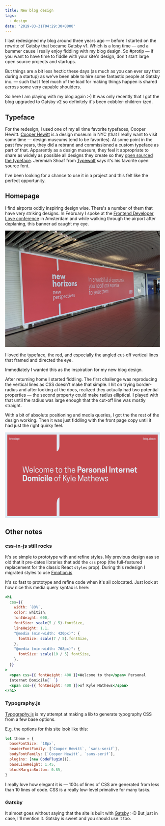 ```yaml
---
title: New blog design
tags:
  - design
date: "2019-03-31T04:29:30+0000"
---
```


I last redesigned my blog around three years ago — before I started on the rewrite of Gatsby that became Gatsby v1. Which is a long time — and a bummer cause I really enjoy fiddling with my blog design. So #protip — if you want to have time to fiddle with your site's design, don't start large open source projects and startups.

But things are a bit less hectic these days (as much as you can ever say that during a startup) as we've been able to hire some fantastic people at Gatsby inc. — such that I feel much of the load for making things happen is shared across some very capable shoulders.

So here I am playing with my blog again :-) It was only recently that I got the blog upgraded to Gatsby v2 so definitely it's been cobbler-children-ized.

## Typeface

For the redesign, I used one of my all time favorite typefaces, Cooper Hewitt. [Cooper Hewitt](https://www.cooperhewitt.org/) is a design museum in NYC (that I really want to visit some time — design museums tend to be favorites). At some point in the past few years, they did a rebrand and commissioned a custom typeface as part of that. Apparently as a design museum, they feel it appropriate to share as widely as possible all designs they create so they [open sourced the typeface](https://www.cooperhewitt.org/open-source-at-cooper-hewitt/cooper-hewitt-the-typeface-by-chester-jenkins/). Jeremiah Shoaf from [Typewolf](https://www.typewolf.com/) says it's his favorite open source font.

I've been looking for a chance to use it in a project and this felt like the perfect opportunity.

## Homepage

I find airports oddly inspiring design wise. There's a number of them that have very striking designs. In February I spoke at the [Frontend Developer Love conference](https://www.frontenddeveloperlove.com/) in Amsterdam and while walking through the airport after deplaning, this banner ad caught my eye.

![very striking banner ad](./banner.jpg)

I loved the typeface, the red, and especially the angled cut-off vertical lines that framed and directed the eye.

Immediately I wanted this as the inspiration for my new blog design.

After returning home I started fiddling. The first challenge was reproducing the vertical lines as CSS doesn't make that simple. I hit on trying border-radius and after looking at the docs, realized they actually had two potential properties — the second property could make radius elliptical. I played with that until the radius was large enough that the cut-off line was mostly straight.

With a bit of absolute positioning and media queries, I got the the rest of the design working. Then it was just fiddling with the front page copy until it had just the right quirky feel.

![Finished homepage design](./finished-homepage-design.png)

## Other notes

### css-in-js still rocks
It's so simple to prototype with and refine styles. My previous design aas so old that it pre-dates libraries that add the `css` prop (the full-featured replacement for the classic React `styles` prop). During this redesign I migrated styles to use [Emotion.js](https://emotion.sh/docs/introduction)

It's so fast to prototype and refine code when it's all colocated. Just look at how nice this media query syntax is here:

```jsx
<h1
  css={{
    width: `80%`,
    color: whitish,
    fontWeight: 600,
    fontSize: scale(5 / 5).fontSize,
    lineHeight: 1.1,
    "@media (min-width: 420px)": {
      fontSize: scale(7 / 5).fontSize,
    },
    "@media (min-width: 768px)": {
      fontSize: scale(10 / 5).fontSize,
    },
  }}
>
  <span css={{ fontWeight: 400 }}>Welcome to the</span> Personal
  Internet Domicile{` `}
  <span css={{ fontWeight: 400 }}>of Kyle Mathews</span>
</h1>
```

### Typography.js

[Typography.js](https://github.com/KyleAMathews/typography.js/) is my attempt at making a lib to generate typography CSS from a few base options.

E.g. the options for this site look like this:

```js
let theme = {
  baseFontSize: `18px`,
  headerFontFamily: [`Cooper Hewitt`, `sans-serif`],
  bodyFontFamily: [`Cooper Hewitt`, `sans-serif`],
  plugins: [new CodePlugin()],
  baseLineHeight: 1.45,
  blockMarginBottom: 0.85,
}
```

I really love how elegant it is — 100s of lines of CSS are generated from
less than 10 lines of code. CSS is a really low-level primative for many tasks.

### Gatsby
It almost goes without saying that the site is built with [Gatsby](https://www.gatsbyjs.org/) :-D But just in case, I'll mention it. Gatsby is sweet and you should use it too.
